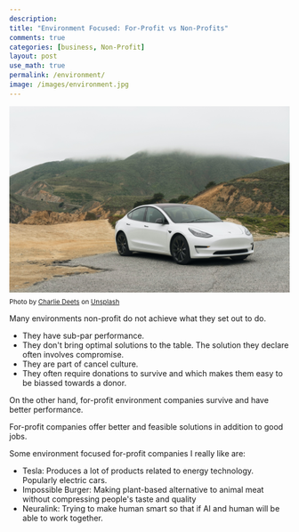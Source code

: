 ```yaml
---
description: 
title: "Environment Focused: For-Profit vs Non-Profits"
comments: true
categories: [business, Non-Profit]
layout: post
use_math: true
permalink: /environment/
image: /images/environment.jpg
---
```

![](/images/environment.jpg)
<sub>Photo by <a href="https://unsplash.com/@charliedeets?utm_source=unsplash&amp;utm_medium=referral&amp;utm_content=creditCopyText">Charlie Deets</a> on <a href="https://unsplash.com/s/photos/tesla?utm_source=unsplash&amp;utm_medium=referral&amp;utm_content=creditCopyText">Unsplash</a></sub>

Many environments non-profit do not achieve what they set out to do.
- They have sub-par performance.
- They don't bring optimal solutions to the table. The solution they declare often involves compromise.
- They are part of cancel culture.
- They often require donations to survive and which makes them easy to be biassed towards a donor.

On the other hand, for-profit environment companies survive and have better performance.

For-profit companies offer better and feasible solutions in addition to good jobs.

Some environment focused for-profit companies I really like are:

- Tesla: Produces a lot of products related to energy technology. Popularly electric cars.
- Impossible Burger: Making plant-based alternative to animal meat without compressing people's taste and quality
- Neuralink: Trying to make human smart so that if AI and human will be able to work together.
